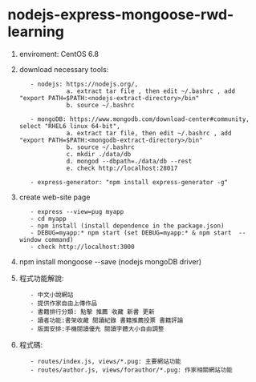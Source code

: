 # nodejs-express-mongoose-rwd-learning

1. enviroment: CentOS 6.8

2. download necessary tools:

          - nodejs: https://nodejs.org/, 
                    a. extract tar file , then edit ~/.bashrc , add  "export PATH=$PATH:<nodejs-extract-directory>/bin"
                    b. source ~/.bashrc
      
          - mongoDB: https://www.mongodb.com/download-center#community, select "RHEL6 linux 64-bit", 
                    a. extract tar file, then edit ~/.bashrc , add  "export PATH=$PATH:<mongodb-extract-directory>/bin"
                    b. source ~/.bashrc
                    c. mkdir ./data/db
                    d. mongod --dbpath=./data/db --rest
                    e. check http://localhost:28017
      
          - express-generator: "npm install express-generator -g"

3. create web-site page

          - express --view=pug myapp
          - cd myapp
          - npm install (install dependence in the package.json)
          - DEBUG=myapp:* npm start (set DEBUG=myapp:* & npm start  -- window command)
          - check http://localhost:3000
  
4. npm install mongoose --save (nodejs mongoDB driver)  

5. 程式功能解說:

          - 中文小說網站 
          - 提供作家自由上傳作品 
          - 書籍排行分類: 點擊 推薦 收藏 新書 更新 
          - 讀者功能:書架收藏 閱讀紀錄 書籍推薦投票 書籍評論 
          - 版面安排:手機閱讀優先 閱讀字體大小自由調整 

6. 程式碼:

          - routes/index.js, views/*.pug: 主要網站功能
          - routes/author.js, views/forauthor/*.pug: 作家相關網站功能
          
